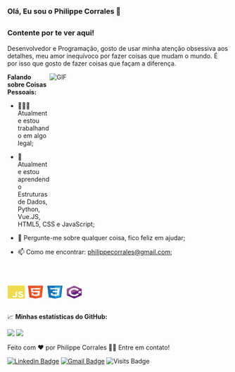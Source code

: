 ### Olá, Eu sou o Philippe Corrales 👋

 ##
  
  ### Contente por te ver aqui!
  
  Desenvolvedor e Programação, gosto de usar minha atenção obsessiva aos detalhes, meu amor inequívoco por fazer coisas que mudam o mundo. É por isso que gosto de fazer coisas que façam a diferença.
  
  
  <img align="right" alt="GIF" src="https://github.com/Gapur/Gapur/blob/master/coding.gif?raw=true" width="408" height="318" />
  
  
  **Falando sobre Coisas Pessoais:**
  
- 👨🏻‍💻 Atualmente estou trabalhando em algo legal;
- 🚀 Atualmente estou aprendendo Estruturas de Dados, Python, Vue.JS, HTML5, CSS e JavaScript;
- 💬 Pergunte-me sobre qualquer coisa, fico feliz em ajudar;
- 📫 Como me encontrar: philippecorrales@gmail.com;
  
  </br>

 
 <div style="display: inline_block"><br>
  <img align="center" alt="Lipe-Js" height="30" width="40" src="https://raw.githubusercontent.com/devicons/devicon/master/icons/javascript/javascript-plain.svg">
  <img align="center" alt="Lipe-HTML" height="30" width="40" src="https://raw.githubusercontent.com/devicons/devicon/master/icons/html5/html5-original.svg">
  <img align="center" alt="Lipe-CSS" height="30" width="40" src="https://raw.githubusercontent.com/devicons/devicon/master/icons/css3/css3-original.svg">
  <img align="center" alt="Lipe-Csharp" height="30" width="40" src="https://raw.githubusercontent.com/devicons/devicon/master/icons/csharp/csharp-original.svg">  
</div>
  </br>


📈 **Minhas estatísticas do GitHub:**

<p>
  <img height="180em" src="https://github-readme-stats.vercel.app/api?username=lipecorrales&show_icons=true&theme=dark&hide_border=true&&count_private=true&include_all_commits=true" />
  <img height="180em" src="https://github-readme-stats.vercel.app/api/top-langs/?username=lipecorrales&exclude_repo=KNN-Image-Classification&show_icons=true&theme=dark&hide_border=true&layout=compact&langs_count=8"/>
</p>

<!--
<a href="https://github.com/lipecorrales">
 <img style="border-radius: 50%;" src="https://user-images.githubusercontent.com/20006038/147094169-03901179-e080-4dae-8236-666f32e42482.jpg" width="100px;" alt="" />
 <br />
 <sub><b>Philippe Corrales</b></sub></a> <a href="https://github.com/lipecorrales" title="Philippe Corrales">🚀</a>
-->

Feito com ❤️ por Philippe Corrales 👋🏽 Entre em contato!

[![Linkedin Badge](https://img.shields.io/badge/-Philippe-blue?style=flat-square&logo=Linkedin&logoColor=white&link=https://www.linkedin.com/in/philippecorrales//)](https://www.linkedin.com/in/philippecorrales/) 
[![Gmail Badge](https://img.shields.io/badge/-philippecorrales@gmail.com-c14438?style=flat-square&logo=Gmail&logoColor=white&link=mailto:philippecorrales@gmail.com)](mailto:philippecorrales@gmail.com) ![Visits Badge](https://badges.pufler.dev/visits/lipecorrales/lipecorrales)
